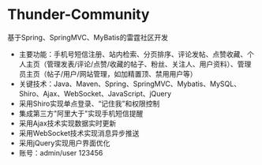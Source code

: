 # Thunder-Community
基于Spring、SpringMVC、MyBatis的雷霆社区开发

- 主要功能：手机号短信注册、站内检索、分页排序、评论发帖、点赞收藏、个人主页（管理发表/评论/点赞/收藏的帖子、粉丝、关注人、用户资料）、管理员主页（帖子/用户/网站管理，如加精置顶、禁用用户等）
- 关键技术：Java、Maven、Spring、SpringMVC、Mybatis、MySQL、Shiro、Ajax、WebSocket、JavaScript、jQuery
- 采用Shiro实现单点登录、“记住我”和权限控制
- 集成第三方"阿里大于"实现手机短信提醒
- 采用Ajax技术实现数据实时更新
- 采用WebSocket技术实现消息异步推送
- 采用jQuery实现用户界面优化
- 账号：admin/user 123456
 
